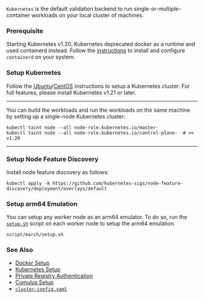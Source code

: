 
`Kubernetes` is the default validation backend to run single-or-multiple-container workloads on your local cluster of machines.  

### Prerequisite

Starting Kubernetes v1.20, Kubernetes deprecated docker as a runtime and used containerd instead. Follow the [instructions](setup-containerd.md) to install and configure `containerd` on your system. 

### Setup Kubernetes

Follow the [Ubuntu](https://phoenixnap.com/kb/install-kubernetes-on-ubuntu)/[CentOS](https://phoenixnap.com/kb/how-to-install-kubernetes-on-centos) instructions to setup a Kubernetes cluster. For full features, please install Kubernetes v1.21 or later.  

---

You can build the workloads and run the workloads on the same machine by setting up a single-node Kubernetes cluster:  

```
kubectl taint node --all node-role.kubernetes.io/master-
kubectl taint node --all node-role.kubernetes.io/control-plane-  # >= v1.20
```

---

### Setup Node Feature Discovery

Install node feature discovery as follows:

```
kubectl apply -k https://github.com/kubernetes-sigs/node-feature-discovery/deployment/overlays/default
```

### Setup arm64 Emulation

You can setup any worker node as an arm64 emulator. To do so, run the [`setup.sh`](../script/march/setup.sh) script on each worker node to setup the arm64 emulation. 

```
script/march/setup.sh
```

### See Also

- [Docker Setup](setup-docker.md)  
- [Kubernetes Setup](setup-kubernetes.md)  
- [Private Registry Authentication](setup-auth.md)
- [Cumulus Setup](setup-cumulus.md)  
- [`cluster-config.yaml`](cluster-config.md)  
